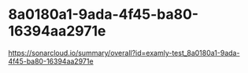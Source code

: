 # 8a0180a1-9ada-4f45-ba80-16394aa2971e
https://sonarcloud.io/summary/overall?id=examly-test_8a0180a1-9ada-4f45-ba80-16394aa2971e
